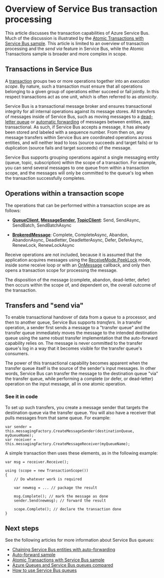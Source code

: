 <properties 
    pageTitle="Service Bus transactions | Microsoft Azure" 
    description="Overview of Azure Service Bus atomic transactions and send via" 
    services="service-bus" 
    documentationCenter=".net" 
    authors="sethmanheim" 
    manager="timlt" 
    editor=""/>

<tags
    ms.service="service-bus"
    ms.devlang="na"
    ms.topic="article"
    ms.tgt_pltfrm="na"
    ms.workload="na" 
    ms.date="05/16/2016"
    ms.author="clemensv;sethm"/>

# Overview of Service Bus transaction processing

This article discusses the transaction capabilities of Azure Service Bus. Much of the discussion is illustrated by the [Atomic Transactions with Service Bus sample](https://github.com/Azure-Samples/azure-servicebus-messaging-samples/tree/master/AtomicTransactions). This article is limited to an overview of transaction processing and the *send via* feature in Service Bus, while the Atomic Transactions sample is broader and more complex in scope.

## Transactions in Service Bus

A [transaction](https://github.com/Azure-Samples/azure-servicebus-messaging-samples/tree/master/AtomicTransactions#what-are-transactions) groups two or more operations together into an *execution scope*. By nature, such a transaction must ensure that all operations belonging to a given group of operations either succeed or fail jointly. In this respect transactions act as one unit, which is often referred to as *atomicity*. 

Service Bus is a transactional message broker and ensures transactional integrity for all internal operations against its message stores. All transfers of messages inside of Service Bus, such as moving messages to a [dead-letter queue](service-bus-dead-letter-queues.md) or [automatic forwarding](service-bus-auto-forwarding.md) of messages between entities, are transactional. As such, if Service Bus accepts a message, it has already been stored and labeled with a sequence number. From then on, any message transfers within Service Bus are coordinated operations across entities, and will neither lead to loss (source succeeds and target fails) or to duplication (source fails and target succeeds) of the message.

Service Bus supports grouping operations against a single messaging entity (queue, topic, subscription) within the scope of a transaction. For example, you can send several messages to one queue from within a transaction scope, and the messages will only be committed to the queue's log when the transaction successfully completes.

## Operations within a transaction scope 

The operations that can be performed within a transaction scope are as follows:

- **[QueueClient](https://msdn.microsoft.com/library/azure/microsoft.servicebus.messaging.queueclient.aspx), [MessageSender](https://msdn.microsoft.com/library/azure/microsoft.servicebus.messaging.messagesender.aspx), [TopicClient](https://msdn.microsoft.com/library/azure/microsoft.servicebus.messaging.topicclient.aspx)**: Send, SendAsync, SendBatch, SendBatchAsync 

- **[BrokeredMessage](https://msdn.microsoft.com/library/azure/microsoft.servicebus.messaging.brokeredmessage.aspx)**: Complete, CompleteAsync, Abandon, AbandonAsync, Deadletter, DeadletterAsync, Defer, DeferAsync, RenewLock, RenewLockAsync 

Receive operations are not included, because it is assumed that the application acquires messages using the [ReceiveMode.PeekLock](https://msdn.microsoft.com/library/azure/microsoft.servicebus.messaging.receivemode.aspx) mode, inside some receive loop or with an [OnMessage](https://msdn.microsoft.com/library/azure/dn369601.aspx) callback, and only then opens a transaction scope for processing the message.

The disposition of the message (complete, abandon, dead-letter, defer) then occurs within the scope of, and dependent on, the overall outcome of the transaction.

## Transfers and "send via"

To enable transactional handover of data from a queue to a processor, and then to another queue, Service Bus supports *transfers*. In a transfer operation, a sender first sends a message to a "transfer queue" and the transfer queue immediately moves the message to the intended destination queue using the same robust transfer implementation that the auto-forward capability relies on. The message is never committed to the transfer queue's log in a way that it becomes visible for the transfer queue's consumers.

The power of this transactional capability becomes apparent when the transfer queue itself is the source of the sender's input messages. In other words, Service Bus can transfer the message to the destination queue "via" the transfer queue, while performing a complete (or defer, or dead-letter) operation on the input message, all in one atomic operation. 

### See it in code

To set up such transfers, you create a message sender that targets the destination queue via the transfer queue. You will also have a receiver that pulls messages from that same queue. For example:

```
var sender = this.messagingFactory.CreateMessageSender(destinationQueue, myQueueName);
var receiver = this.messagingFactory.CreateMessageReceiver(myQueueName);
```

A simple transaction then uses these elements, as in the following example:

```
var msg = receiver.Receive();

using (scope = new TransactionScope())
{
    // Do whatever work is required 

    var newmsg = ... // package the result 

    msg.Complete(); // mark the message as done
    sender.Send(newmsg); // forward the result

    scope.Complete(); // declare the transaction done
} 
```

## Next steps

See the following articles for more information about Service Bus queues:

- [Chaining Service Bus entities with auto-forwarding](service-bus-auto-forwarding.md)
- [Auto-forward sample](https://github.com/Azure-Samples/azure-servicebus-messaging-samples/tree/master/AutoForward)
- [Atomic Transactions with Service Bus sample](https://github.com/Azure-Samples/azure-servicebus-messaging-samples/tree/master/AtomicTransactions)
- [Azure Queues and Service Bus queues compared](service-bus-azure-and-service-bus-queues-compared-contrasted.md)
- [How to use Service Bus queues](service-bus-dotnet-get-started-with-queues.md)